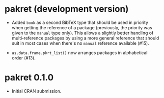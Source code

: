 # pakret (development version)

* Added `book` as a second BibTeX type that should be used in priority when getting the reference of a package (previously, the priority was given to the `manual` type only). This allows a slightly better handling of multi-reference packages by using a more general reference that should suit in most cases when there's no `manual` reference available (#15).

* `as.data.frame.pkrt_list()` now arranges packages in alphabetical order (#13).

# pakret 0.1.0

* Initial CRAN submission.
